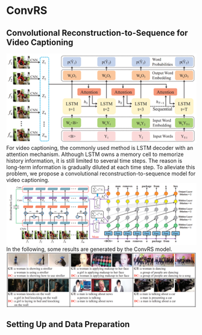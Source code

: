 # ConvRS
## Convolutional Reconstruction-to-Sequence for Video Captioning

![Task](https://github.com/AmingWu/ConvRS/blob/master/pic/LSTM%20decoder.png "Illustration of LSTM Decoder")
For video captioning, the commonly used method is LSTM decoder with an attention mechanism. Although LSTM owns a memory cell to memorize history information, it is still limited to several time steps. The reason is long-term information is gradually diluted at each time step. To alleviate this problem, we propose a convolutional reconstruction-to-sequence model for video captioning.
![Task](https://github.com/AmingWu/ConvRS/blob/master/pic/Convolutional%20Sequence-to-Sequence.png "Illustration of ConvRS")
In the following, some results are generated by the ConvRS model.
![Task](https://github.com/AmingWu/ConvRS/blob/master/pic/results.png "Illustration of ConvRS")

## Setting Up and Data Preparation
